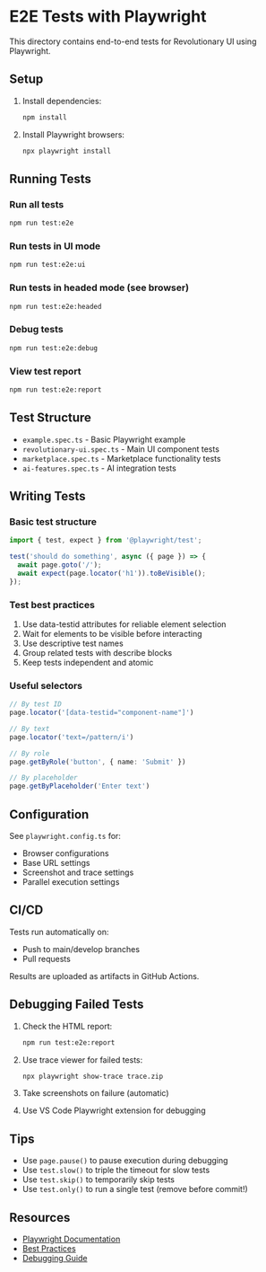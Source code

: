 # E2E Tests with Playwright

This directory contains end-to-end tests for Revolutionary UI using Playwright.

## Setup

1. Install dependencies:
   ```bash
   npm install
   ```

2. Install Playwright browsers:
   ```bash
   npx playwright install
   ```

## Running Tests

### Run all tests
```bash
npm run test:e2e
```

### Run tests in UI mode
```bash
npm run test:e2e:ui
```

### Run tests in headed mode (see browser)
```bash
npm run test:e2e:headed
```

### Debug tests
```bash
npm run test:e2e:debug
```

### View test report
```bash
npm run test:e2e:report
```

## Test Structure

- `example.spec.ts` - Basic Playwright example
- `revolutionary-ui.spec.ts` - Main UI component tests
- `marketplace.spec.ts` - Marketplace functionality tests
- `ai-features.spec.ts` - AI integration tests

## Writing Tests

### Basic test structure
```typescript
import { test, expect } from '@playwright/test';

test('should do something', async ({ page }) => {
  await page.goto('/');
  await expect(page.locator('h1')).toBeVisible();
});
```

### Test best practices
1. Use data-testid attributes for reliable element selection
2. Wait for elements to be visible before interacting
3. Use descriptive test names
4. Group related tests with describe blocks
5. Keep tests independent and atomic

### Useful selectors
```typescript
// By test ID
page.locator('[data-testid="component-name"]')

// By text
page.locator('text=/pattern/i')

// By role
page.getByRole('button', { name: 'Submit' })

// By placeholder
page.getByPlaceholder('Enter text')
```

## Configuration

See `playwright.config.ts` for:
- Browser configurations
- Base URL settings
- Screenshot and trace settings
- Parallel execution settings

## CI/CD

Tests run automatically on:
- Push to main/develop branches
- Pull requests

Results are uploaded as artifacts in GitHub Actions.

## Debugging Failed Tests

1. Check the HTML report:
   ```bash
   npm run test:e2e:report
   ```

2. Use trace viewer for failed tests:
   ```bash
   npx playwright show-trace trace.zip
   ```

3. Take screenshots on failure (automatic)

4. Use VS Code Playwright extension for debugging

## Tips

- Use `page.pause()` to pause execution during debugging
- Use `test.slow()` to triple the timeout for slow tests
- Use `test.skip()` to temporarily skip tests
- Use `test.only()` to run a single test (remove before commit!)

## Resources

- [Playwright Documentation](https://playwright.dev)
- [Best Practices](https://playwright.dev/docs/best-practices)
- [Debugging Guide](https://playwright.dev/docs/debug)